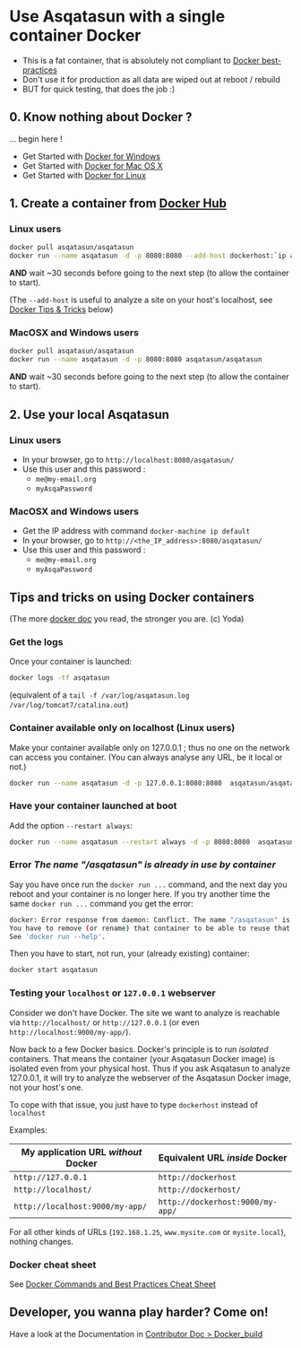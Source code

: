 # Use Asqatasun with a single container Docker

- This is a fat container, that is absolutely not compliant to [Docker best-practices](https://docs.docker.com/articles/dockerfile_best-practices/)
- Don't use it for production as all data are wiped out at reboot / rebuild
- BUT for quick testing, that does the job :)

## 0. Know nothing about Docker ?

... begin here !

* Get Started with [Docker for Windows](https://docs.docker.com/windows/)
* Get Started with [Docker for Mac OS X](https://docs.docker.com/mac/)
* Get Started with [Docker for Linux](https://docs.docker.com/linux/)

## 1. Create a container from [Docker Hub](https://hub.docker.com/r/asqatasun/asqatasun/)

### Linux users

```sh
docker pull asqatasun/asqatasun  
docker run --name asqatasun -d -p 8080:8080 --add-host dockerhost:`ip addr show docker0 | grep 'inet ' | awk '{print $2}' | cut -d/ -f1'` asqatasun/asqatasun
```

**AND** wait ~30 seconds before going to the next step (to allow the container to start).

(The `--add-host` is useful to analyze a site on your host's localhost, see [Docker Tips & Tricks](#docker-tips-tricks) below)

### MacOSX and Windows users

```sh
docker pull asqatasun/asqatasun  
docker run --name asqatasun -d -p 8080:8080 asqatasun/asqatasun
```

**AND** wait ~30 seconds before going to the next step (to allow the container to start).

## 2. Use your local Asqatasun

### Linux users

* In your browser, go to `http://localhost:8080/asqatasun/` 
* Use this user and this password :
    * `me@my-email.org`
    * `myAsqaPassword`

### MacOSX and Windows users

* Get the IP address with command `docker-machine ip default`
* In your browser, go to `http://<the_IP_address>:8080/asqatasun/` 
* Use this user and this password :
    * `me@my-email.org`
    * `myAsqaPassword`
    

<h2 id="docker-tips-tricks">Tips and tricks on using Docker containers</h2>

(The more [docker doc](https://docs.docker.com/engine/userguide/containers/usingdocker/) you read, the stronger you are. (c) Yoda)

### Get the logs

Once your container is launched:

```sh
docker logs -tf asqatasun 
```

(equivalent of a `tail -f /var/log/asqatasun.log /var/log/tomcat7/catalina.out`)

### Container available only on localhost (Linux users)

Make your container available only on 127.0.0.1 ; thus no one on the network can access you container. (You can always analyse any URL, be it local or not.)

```sh
docker run --name asqatasun -d -p 127.0.0.1:8080:8080  asqatasun/asqatasun  
```

### Have your container launched at boot

Add the option `--restart always`:

```sh
docker run --name asqatasun --restart always -d -p 8080:8080  asqatasun/asqatasun  
```

### Error *The name "/asqatasun" is already in use by container*

Say you have once run the `docker run ...` command, and the next day you reboot and your container is no longer here. If you try another time the same `docker run ...` command you get the error:

```sh
docker: Error response from daemon: Conflict. The name "/asqatasun" is already in use by container c3aa3d084d0f3f2053e746c3374cb746b96b9600d988de76d7ded244ad27302d. 
You have to remove (or rename) that container to be able to reuse that name.
See 'docker run --help'.
```

Then you have to start, not run, your (already existing) container:

```sh
docker start asqatasun
```

### Testing your `localhost` or `127.0.0.1` webserver

Consider we don't have Docker. The site we want to analyze is reachable via `http://localhost/`
or `http://127.0.0.1` (or even `http://localhost:9000/my-app/`).

Now back to a few Docker basics. Docker's principle is to run *isolated* containers. That means
the container (your Asqatasun Docker image) is isolated even from your physical host.
Thus if you ask Asqatasun to analyze 127.0.0.1, it will try to analyze the webserver of the
Asqatasun Docker image, not your host's one.

To cope with that issue, you just have to type `dockerhost` instead of `localhost`

Examples:

My application URL *without* Docker | Equivalent URL *inside* Docker
------------------------------------|------------------------------
`http://127.0.0.1`                  | `http://dockerhost`
`http://localhost/`                 | `http://dockerhost/`
`http://localhost:9000/my-app/`     | `http://dockerhost:9000/my-app/`

For all other kinds of URLs (`192.168.1.25`, `www.mysite.com` or `mysite.local`), nothing changes.

### Docker cheat sheet

See [Docker Commands and Best Practices Cheat Sheet](http://zeroturnaround.com/rebellabs/docker-commands-and-best-practices-cheat-sheet/)

## Developer, you wanna play harder? Come on!

Have a look at the Documentation in [Contributor Doc > Docker_build](http://doc.asqatasun.org/en/30_Contributor_doc/Docker_build.html)

